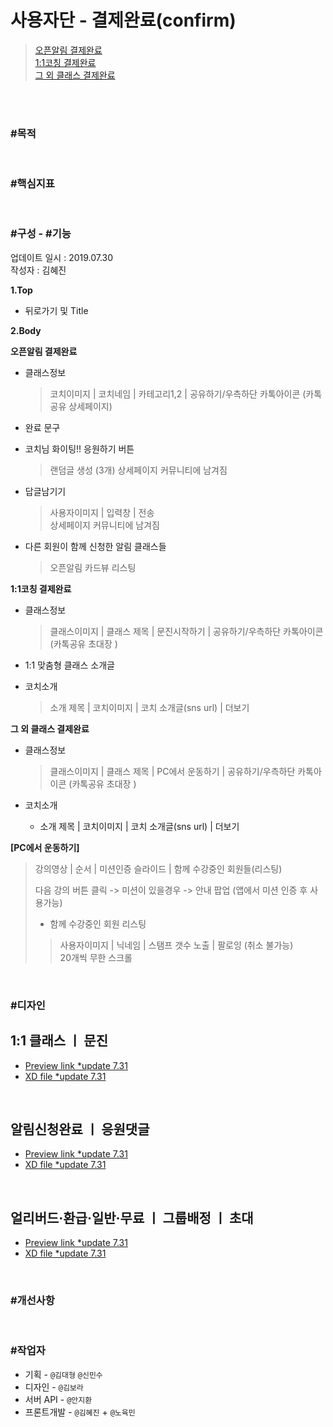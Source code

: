 # 사용자단 - 결제완료(confirm)
>[오픈알림 결제완료](https://www.modooclass.net/class/confirm/alarm/377/member/129639)  
>[1:1코칭 결제완료](https://www.modooclass.net/class/confirm/coach/377/member/129639)  
>[그 외 클래스 결제완료](https://www.modooclass.net/class/confirm/class/377/member/129639)  



<br><br>

### #목적

<br>

### #핵심지표

<br>

### #구성 - #기능
업데이트 일시 : 2019.07.30  
작성자 : 김혜진

**1.Top**  
- 뒤로가기 및 Title

**2.Body**  

**오픈알림 결제완료**

- 클래스정보
    > 코치이미지 | 코치네임 | 카테고리1,2 | 공유하기/우측하단 카톡아이콘 (카톡공유 상세페이지)
	
- 완료 문구

- 코치님 화이팅!! 응원하기 버튼
    > 랜덤글 생성 (3개)
    > 상세페이지 커뮤니티에 남겨짐
    
- 답글남기기
    > 사용자이미지 | 입력창 | 전송  
    > 상세페이지 커뮤니티에 남겨짐

- 다른 회원이 함께 신청한 알림 클래스들
   > 오픈알림 카드뷰 리스팅

**1:1코칭 결제완료**

- 클래스정보
    > 클래스이미지 | 클래스 제목 | 문진시작하기 | 공유하기/우측하단 카톡아이콘 (카톡공유 초대장 )

- 1:1 맞춤형 클래스 소개글
- 코치소개
	> 소개 제목 | 코치이미지 | 코치 소개글(sns url) | 더보기


**그 외 클래스 결제완료**

- 클래스정보
    > 클래스이미지 | 클래스 제목 | PC에서 운동하기 | 공유하기/우측하단 카톡아이콘 (카톡공유 초대장 )

- 코치소개
    - 소개 제목 | 코치이미지 | 코치 소개글(sns url) | 더보기


**[PC에서 운동하기]**  

> 강의영상 | 순서 | 미션인증 슬라이드 | 함께 수강중인 회원들(리스팅)  
> 
> 다음 강의 버튼 클릭 -> 미션이 있을경우 -> 안내 팝업 (앱에서 미션 인증 후 사용가능)
> - 함께 수강중인 회원 리스팅
>> 사용자이미지 | 닉네임 | 스탬프 갯수 노출 | 팔로잉 (취소 불가능)  
>> 20개씩 무한 스크롤


<br>

### #디자인

## 1:1 클래스 ㅣ 문진
- [Preview link *update 7.31](https://xd.adobe.com/spec/77670e34-a6ce-447d-6cc7-227f0d4f1929-0156/)   
- [XD file *update 7.31](https://drive.google.com/open?id=1J1WMxJ2Lagi54PDzM9axoefddVeZO4Sn)

<br>

## 알림신청완료 ㅣ 응원댓글  
- [Preview link *update 7.31](https://xd.adobe.com/spec/c82ccba3-0054-440c-6910-d70d8e5e95e8-be1d/)   
- [XD file *update 7.31](https://drive.google.com/open?id=1J1WMxJ2Lagi54PDzM9axoefddVeZO4Sn)

<br>


## 얼리버드·환급·일반·무료 ㅣ 그룹배정  ㅣ 초대 
- [Preview link *update 7.31](https://xd.adobe.com/spec/890a3432-4782-4d0b-4275-6848d0ff50f5-ff3b/)   
- [XD file *update 7.31](https://drive.google.com/file/d/1Wp2YR19wIJPnFia5_c4IhNIhNZjEMR8b/view?usp=sharing)

<br>



### #개선사항


<br>

### #작업자

- 기획 - `@김대형` `@신민수`
- 디자인 - `@김보라`
- 서버 API - `@안지환`
- 프론트개발 - `@김혜진`  + `@노육민`


